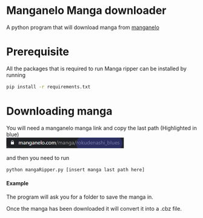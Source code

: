 # Manganelo Manga downloader
A python program that will download manga from [manganelo](https://manganelo.com/)

# Prerequisite
All the packages that is required to run Manga ripper can be installed by running 
````bash
pip install -r requirements.txt
````
# Downloading manga
You will need a manganelo manga link and copy the last path (Highlighted in blue) <br>
![example](Capture.png)


and then you need to run
````bash
python mangaRipper.py [insert manga last path here]
````

<h4>Example</h4>

The program will ask you for a folder to save the manga in.

Once the manga has been downloaded it will convert it into a .cbz
file.

